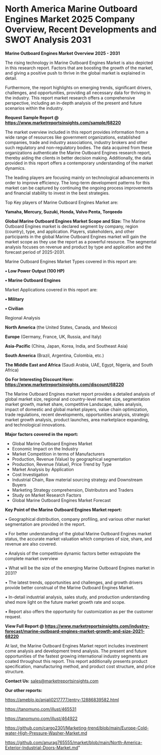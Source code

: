 # North America Marine Outboard Engines Market 2025 Company Overview, Recent Developments and SWOT Analysis 2031

<Strong> Marine Outboard Engines Market Overview 2025 - 2031</strong>

The rising technology in Marine Outboard Engines Market is also depicted in this research report. Factors that are boosting the growth of the market, and giving a positive push to thrive in the global market is explained in detail.

Furthermore, the report highlights on emerging trends, significant drivers, challenges, and opportunities, providing all necessary data for thriving in the industry. This report market research offers a comprehensive perspective, including an in-depth analysis of the present and future scenarios within the industry.

<strong>Request Sample Report @ <a href=https://www.marketreportsinsights.com/sample/68220>https://www.marketreportsinsights.com/sample/68220</a></strong>

The market overview included in this report provides information from a wide range of resources like government organizations, established companies, trade and industry associations, industry brokers and other such regulatory and non-regulatory bodies. The data acquired from these organizations authenticate the Marine Outboard Engines research report, thereby aiding the clients in better decision making. Additionally, the data provided in this report offers a contemporary understanding of the market dynamics.

The leading players are focusing mainly on technological advancements in order to improve efficiency. The long-term development patterns for this market can be captured by continuing the ongoing process improvements and financial stability to invest in the best strategies.

Top Key players of Marine Outboard Engines Market are:

<strong>Yamaha, Mercury, Suzuki, Honda, Volvo Penta, Torqeedo</strong>

<strong><b>Global Marine Outboard Engines Market Scope and Size:</b></strong>
The Marine Outboard Engines market is declared segment by company, region (country), type, and application. Players, stakeholders, and other participants in the global Marine Outboard Engines market will gain the market scope as they use the report as a powerful resource. The segmental analysis focuses on revenue and product by type and application and the forecast period of 2025-2031.

Marine Outboard Engines Market Types covered in this report are:

<strong>• Low Power Output (100 HP)

• Marine Outboard Engines</strong>

Market Applications covered in this report are:

<strong>• Military

• Civilian</strong> 

Regional Analysis

<strong>North America</strong> (the United States, Canada, and Mexico)

<strong>Europe</strong> (Germany, France, UK, Russia, and Italy)

<strong>Asia-Pacific</strong> (China, Japan, Korea, India, and Southeast Asia)

<strong>South America</strong> (Brazil, Argentina, Colombia, etc.)

<strong>The Middle East and Africa</strong> (Saudi Arabia, UAE, Egypt, Nigeria, and South Africa)

<strong>Go For Interesting Discount Here: <a href=https://www.marketreportsinsights.com/discount/68220>https://www.marketreportsinsights.com/discount/68220</a></strong>

The Marine Outboard Engines market report provides a detailed analysis of global market size, regional and country-level market size, segmentation market growth, market share, competitive Landscape, sales analysis, impact of domestic and global market players, value chain optimization, trade regulations, recent developments, opportunities analysis, strategic market growth analysis, product launches, area marketplace expanding, and technological innovations.

<strong><b>Major factors covered in the report:</b></strong>
<ul>
  <li>Global Marine Outboard Engines Market </li>
  <li>Economic Impact on the Industry</li>
  <li>Market Competition in terms of Manufacturers</li>
  <li>Production, Revenue (Value) by geographical segmentation</li>
  <li>Production, Revenue (Value), Price Trend by Type</li>
  <li>Market Analysis by Application</li>
  <li>Cost Investigation</li>
  <li>Industrial Chain, Raw material sourcing strategy and Downstream Buyers</li>
  <li>Marketing Strategy comprehension, Distributors and Traders</li>
  <li>Study on Market Research Factors</li>
  <li>Global Marine Outboard Engines Market Forecast</li>
</ul>

<strong><b>Key Point of the Marine Outboard Engines Market report:</b></strong>

• Geographical distribution, company profiling, and various other market segmentation are provided in the report.

• For better understanding of the global Marine Outboard Engines market status, the accurate market valuation which comprises of size, share, and revenue are also covered.

• Analysis of the competitive dynamic factors better extrapolate the complete market overview

• What will be the size of the emerging Marine Outboard Engines market in 2031?

• The latest trends, opportunities and challenges, and growth drivers provide better construal of the Marine Outboard Engines Market.

• In-detail industrial analysis, sales study, and production understanding shed more light on the future market growth rate and scope.

• Report also offers the opportunity for customization as per the customer request.

<strong><b>View Full Report @ <a href=https://www.marketreportsinsights.com/industry-forecast/marine-outboard-engines-market-growth-and-size-2021-68220>https://www.marketreportsinsights.com/industry-forecast/marine-outboard-engines-market-growth-and-size-2021-68220</a></b></strong>


At last, the Marine Outboard Engines Market report includes investment come analysis and development trend analysis. The present and future opportunities of the fastest growing international industry segments are coated throughout this report. This report additionally presents product specification, manufacturing method, and product cost structure, and price structure.

<strong>Contact Us:</strong>
sales@marketreportsinsights.com

<strong>Our other reports:</strong>

<a href=https://ameblo.jp/anjali0217777/entry-12886839582.html>https://ameblo.jp/anjali0217777/entry-12886839582.html</a>

<a href=https://tanomuno.com/illust/465531>https://tanomuno.com/illust/465531</a>

<a href=https://tanomuno.com/illust/464922>https://tanomuno.com/illust/464922</a>

<a href=https://github.com/cargo2301/Marketing-trend/blob/main/Europe-Cold-water-High-Pressure-Washer-Market.md>https://github.com/cargo2301/Marketing-trend/blob/main/Europe-Cold-water-High-Pressure-Washer-Market.md</a>

<a href=https://github.com/anurag765555/market/blob/main/North-America-Exterior-Industrial-Doors-Market.md>https://github.com/anurag765555/market/blob/main/North-America-Exterior-Industrial-Doors-Market.md</a>"
